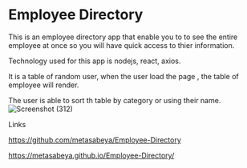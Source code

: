 # Employee Directory
This is an employee directory app that enable you to to see the entire employee at once so you will have quick access to thier information.

Technology used for this app is nodejs, react, axios.

It is a table of random user, when the user load the page , the table of employee will render.


The user is able to sort th table by category or using their name.
![Screenshot (312)](https://user-images.githubusercontent.com/65740871/98457061-02e3b380-2141-11eb-8136-0b03a2595915.png)

 


Links

https://github.com/metasabeya/Employee-Directory

 https://metasabeya.github.io/Employee-Directory/
